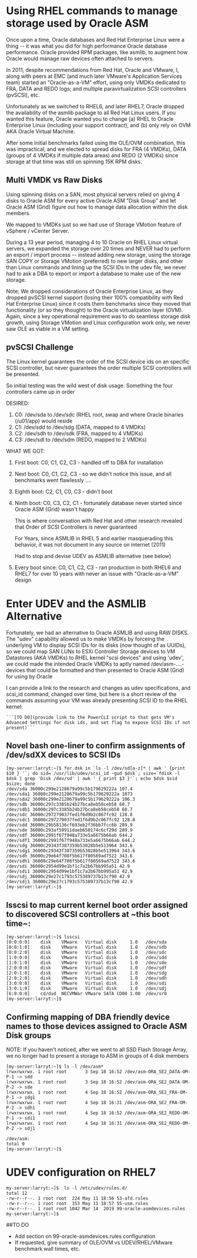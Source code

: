 # Using RHEL commands to manage storage used by Oracle ASM

Once upon a time, Oracle databases and Red Hat Enterprise Linux were a thing -- it was what you did for high performance Oracle database performance.  Oracle provided RPM packages, like asmlib, to augment how Oracle would manage raw devices often attached to servers.

In 2011, despite recommendations from Red Hat, Oracle and VMware, I, along with peers at EMC (and much later VMware's Application Services team) started an "Oracle-as-a-VM" effort, using only VMDKs dedicated to FRA, DATA and REDO logs; and multiple paravirtualization SCSI controllers (pvSCSI), etc.

Unfortunately as we switched to RHEL6, and later RHEL7, Oracle dropped the availability of the asmlib package to all Red Hat Linux users. If you wanted this feature, Oracle wanted you to change (a) RHEL to Oracle Enterprise Linux (including your support contract), and (b) only rely on OVM AKA Oracle Virtual Machine.

After some initial benchmarks failed using the OLE/OVM combination, this was impractical, and we elected to spread disks for FRA (4 VMDKs), DATA (groups of 4 VMDKs if multiple data areas) and REDO (2 VMDKs) since storage at that time was still on spinning 15K RPM disks.

## Multi VMDK vs Raw Disks

Using spinning disks on a SAN, most physical servers relied on giving 4 disks to Oracle ASM for every active Oracle ASM "Disk Group" and let Oracle ASM (Grid) figure out how to manage data allocation within the disk members.

We mapped to VMDKs just so we had use of Storage VMotion feature of vSphere / vCenter Server. 

During a 13 year period, managing 4 to 10 Oracle on RHEL Linux virtual servers, we expanded the storage over 20 times and NEVER had to perform an export / import process -- 
instead adding new storage, using the storage SAN COPY or Storage VMotion (preferred) to new larger disks, and other than Linux commands and lining up the SCSI IDs in the udev file, we never had to ask a DBA to export or import a database to make use of the new storage. 

Note;  We dropped considerations of Oracle Enterprise Linux, as they dropped pvSCSI kernel support (losing their 100% compatibility with Red Hat Enterprise Linux) since it costs them benchmarks since they moved that functionality (or so they thought) to the Oracle virtualization layer (OVM).  Again, since a key operational requirement was to do seamless storage disk growth, using Storage VMotion and Linux configuration work only, we never saw OLE as viable in a VM setting.



## pvSCSI Challenge

The Linux kernel guarantees the order of the SCSI device ids on an specific SCSI controller, but never guarantees the order multiple SCSI controllers will be presented.

So initial testing was the wild west of disk usage.  Something the four controllers came up in order 

DESIRED:
  1. C0: /dev/sda to /dev/sdc (RHEL root, swap and where Oracle binaries (/u01/app) would reside
  2. C1: /dev/sdd to /dev/sdg (DATA, mapped to 4 VMDKs)
  3. C2: /dev/sdh to /dev/sdk (FRA, mapped to 4 VMDKs)
  4. C3: /dev/sdl to /dev/sdm (REDO, mapped to 2 VMDKs)

WHAT WE GOT:
  1. First boot:  C0, C1, C2, C3 - handled off to DBA for installation
  2. Next boot:  C0, C1, C2, C3 - so we didn't notice this issue, and all benchmarks went flawlessly
     ....
  4. Eighth boot: C2, C1, C0, C3 - didn't boot
  5. Ninth boot:  C0, C3, C2, C1 - fortunately database never started since Oracle ASM {Grid} wasn't happy

     This is where conversation with Red Hat and other research revealed that Order of SCSI Controllers is never guaranteed

     For Years, since ASMLIB in RHEL 5 and earlier masquerading this behavior, it was not document in any source on internet (2011)

     Had to stop and devise UDEV as ASMLIB alternative (see below)
     
  7. Every boot since:  C0, C1, C2, C3 - ran production in both RHEL6 and RHEL7 for over 10 years with never an issue with "Oracle-as-a-VM" design



# Enter UDEV and the ASMLIB Alternative

Fortunately, we had an alternative to Oracle ASMLIB and using RAW DISKS.  The "udev" capability allowed us to make VMDKs by forceing the underlying VM to display SCSI IDs for its disks (now thought of as UUIDs), so we could map SAN LUNs to ESXi Controller Storage devices to VM Datastores (AKA VMDKs) to RHEL kernel "scsi devices" and using 'udev', we could made the intended Oracle VMDKs to aptly named /dev/asm-....-devices that could be formatted and then presented to Oracle ASM (Grid) for using by Oracle

I can provide a link to the research and changes as udev specifications, and scsi_id command, changed over time, but here is a short review of the commands assuming your VM was already presenting SCSI ID to the RHEL kernel:

    ```[TO DO](provide link to the PowerCLI script to that gets VM's Advanced Settings for disk ids, and set flag to expose SCSI IDs if not present)```

##  Novel bash one-liner to confirm assignments of /dev/sdXX devices to SCSI IDs

```
[my-server:larryt:~]$ for dsk in `ls -l /dev/sd[a-z]* | awk ' {print $10 } '`; do sid=`/usr/lib/udev/scsi_id -gud $dsk`; size=`fdisk -l $dsk | grep 'Disk /dev/sd' | awk ' { print $3 }'`; echo $dsk $sid $size; done
/dev/sda 36000c299e2128679a99c5b179629222a 107.4
/dev/sda1 36000c299e2128679a99c5b179629222a 1073
/dev/sda2 36000c299e2128679a99c5b179629222a 106.3
/dev/sdb 36000c297c3385b24b27bca8eb58ceb58 68.7
/dev/sdb1 36000c297c3385b24b27bca8eb58ceb58 68.7
/dev/sdc 36000c297279037fed1f6d9b2c067fc92 128.8
/dev/sdc1 36000c297279037fed1f6d9b2c067fc92 128.8
/dev/sdd 36000c29b58136cf693eb2f36bb7fcc6b 289.9
/dev/sde 36000c293af59911daeb650174c6cf29d 289.9
/dev/sdf 36000c2991f67f948a733e5a6675b66ab 644.2
/dev/sdf1 36000c2991f67f948a733e5a6675b66ab 644.2
/dev/sdg 36000c29343f387359b53028b5e513964 343.6
/dev/sdg1 36000c29343f387359b53028b5e513964 343.6
/dev/sdh 36000c29e64f708f5b617f80569ad7522 343.6
/dev/sdh1 36000c29e64f708f5b617f80569ad7522 343.6
/dev/sdi 36000c2954d99e1bf1c7a2b67bb995a51 42.9
/dev/sdi1 36000c2954d99e1bf1c7a2b67bb995a51 42.9
/dev/sdj 36000c29e27c1793c575389737b13cf90 42.9
/dev/sdj1 36000c29e27c1793c575389737b13cf90 42.9
[my-server:larryt:~]$ 

```

## lsscsi to map current kernel boot order assigned to discovered SCSI controllers at ~this boot time~: 

```
[my-server:larryt:~]$ lsscsi
[0:0:0:0]    disk    VMware   Virtual disk     1.0   /dev/sda
[0:0:1:0]    disk    VMware   Virtual disk     1.0   /dev/sdb
[0:0:2:0]    disk    VMware   Virtual disk     1.0   /dev/sdc
[1:0:0:0]    disk    VMware   Virtual disk     1.0   /dev/sdd
[1:0:1:0]    disk    VMware   Virtual disk     1.0   /dev/sde
[2:0:0:0]    disk    VMware   Virtual disk     1.0   /dev/sdf
[2:0:1:0]    disk    VMware   Virtual disk     1.0   /dev/sdg
[2:0:2:0]    disk    VMware   Virtual disk     1.0   /dev/sdh
[3:0:0:0]    disk    VMware   Virtual disk     1.0   /dev/sdi
[3:0:1:0]    disk    VMware   Virtual disk     1.0   /dev/sdj
[6:0:0:0]    cd/dvd  NECVMWar VMware SATA CD00 1.00  /dev/sr0
[my-server:larryt:~]$

```

## Confirming mapping of DBA friendly device names to those devices assigned to Oracle ASM Disk groups

   NOTE:  If you haven't noticed, after we went to all SSD Flash Storage Array, we no longer had to present a storage to ASM in groups of 4 disk members
```
[my-server:larryt:~]$ ls -l /dev/asm*
lrwxrwxrwx. 1 root root       3 Sep 18 16:52 /dev/asm-ORA_SE2_DATA-OM-P-1 -> sdd
lrwxrwxrwx. 1 root root       3 Sep 18 16:52 /dev/asm-ORA_SE2_DATA-OM-P-2 -> sde
lrwxrwxrwx. 1 root root       4 Sep 18 16:52 /dev/asm-ORA_SE2_FRA-OM-P-1 -> sdg1
lrwxrwxrwx. 1 root root       4 Sep 18 16:31 /dev/asm-ORA_SE2_FRA-OM-P-2 -> sdh1
lrwxrwxrwx. 1 root root       4 Sep 18 16:52 /dev/asm-ORA_SE2_REDO-OM-P-1 -> sdi1
lrwxrwxrwx. 1 root root       4 Sep 18 16:31 /dev/asm-ORA_SE2_REDO-OM-P-2 -> sdj1

/dev/asm:
total 0
[my-server:larryt:~]$ 
```

# UDEV configuration on RHEL7

```
my-server:larryt:~]$  ls -l /etc/udev/rules.d/
total 12
-rw-r--r--. 1 root root  224 May 11 18:56 53-afd.rules
-rw-r--r--. 1 root root  353 May 11 18:57 55-usm.rules
-rw-r--r--. 1 root root 1042 Mar 14  2019 99-oracle-asmdevices.rules
my-server:larryt:~]$ 
```

##TO DO   

 - Add section on 99-oracle-asmdevices.rules configuration
 - If requested, give summary of OLE/OVM vs UDEV/RHEL/VMware benchmark wall times, etc.
   
